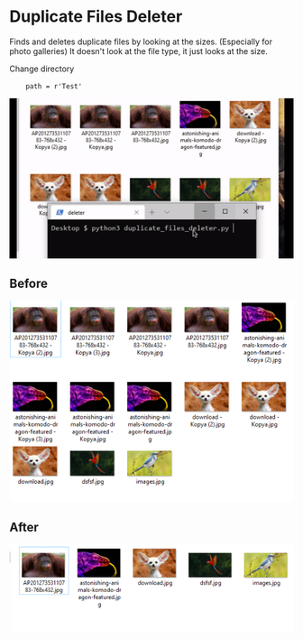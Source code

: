 # Duplicate Files Deleter

Finds and deletes duplicate files by looking at the sizes. (Especially for photo galleries)
It doesn't look at the file type, it just looks at the size.

Change directory

		path = r'Test'

<img src="images/1.gif">



## Before


<img src="images/2.png">


## After

<img src="images/3.png">
